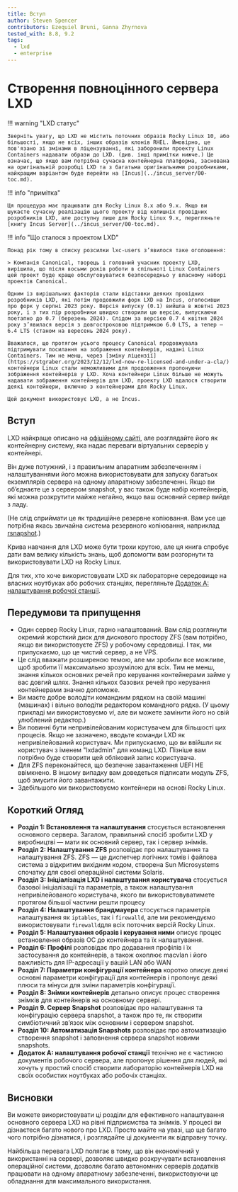 ```yaml
---
title: Вступ
author: Steven Spencer
contributors: Ezequiel Bruni, Ganna Zhyrnova
tested_with: 8.8, 9.2
tags:
  - lxd
  - enterprise
---
```


# Створення повноцінного сервера LXD

!!! warning "LXD статус"

    Зверніть увагу, що LXD не містить поточних образів Rocky Linux 10, або більшості, якщо не всіх, інших образів клонів RHEL. Ймовірно, це пов'язано зі змінами в ліцензуванні, які заборонили проекту Linux Containers надавати образи до LXD. (див. інші примітки нижче.) Це означає, що якщо вам потрібна сучасна контейнерна платформа, заснована на оригінальній розробці LXD та з багатьма оригінальними розробниками, найкращим варіантом буде перейти на [Incus](../incus_server/00-toc.md).

!!! info "примітка"

    Ця процедура має працювати для Rocky Linux 8.x або 9.x. Якщо ви шукаєте сучасну реалізацію цього проекту від колишніх провідних розробників LXD, але доступну лише для Rocky Linux 9.x, перегляньте [книгу Incus Server](../incus_server/00-toc.md).

!!! info "Що сталося з проектом LXD"

    Понад рік тому в списку розсилки lxc-users з’явилося таке оголошення:
    
    > Компанія Canonical, творець і головний учасник проекту LXD, вирішила, що після восьми років роботи в спільноті Linux Containers цей проект буде краще обслуговуватися безпосередньо у власному наборі проектів Canonical.
    
    Одним із вирішальних факторів стали відставки деяких провідних розробників LXD, які потім продовжили форк LXD на Incus, оголосивши про форк у серпні 2023 року. Версія випуску (0.1) вийшла в жовтні 2023 року, і з тих пір розробники швидко створили цю версію, випускаючи поетапно до 0.7 (березень 2024). Слідом за версією 0.7 4 квітня 2024 року з’явилася версія з довгостроковою підтримкою 6.0 LTS, а тепер – 6.4 LTS (станом на вересень 2024 року).
    
    Вважалося, що протягом усього процесу Canonical продовжувала підтримувати посилання на зображення контейнерів, надані Linux Containers. Тим не менш, через [зміну ліцензії](https://stgraber.org/2023/12/12/lxd-now-re-licensed-and-under-a-cla/) контейнери Linux стали неможливими для продовження пропонуючи зображення контейнерів у LXD. Хоча контейнери Linux більше не можуть надавати зображення контейнерів для LXD, проекту LXD вдалося створити деякі контейнери, включно з контейнерами для Rocky Linux. 
    
    Цей документ використовує LXD, а не Incus.

## Вступ

LXD найкраще описано на [офіційному сайті](https://documentation.ubuntu.com/lxd/en/latest/), але розглядайте його як контейнерну систему, яка надає переваги віртуальних серверів у контейнері.

Він дуже потужний, і з правильним апаратним забезпеченням і налаштуваннями його можна використовувати для запуску багатьох екземплярів сервера на одному апаратному забезпеченні. Якщо ви об’єднаєте це з сервером snapshot, у вас також буде набір контейнерів, які можна розкрутити майже негайно, якщо ваш основний сервер вийде з ладу.

(Не слід сприймати це як традиційне резервне копіювання. Вам усе ще потрібна якась звичайна система резервного копіювання, наприклад [rsnapshot](../../guides/backup/rsnapshot_backup.md).)

Крива навчання для LXD може бути трохи крутою, але ця книга спробує дати вам велику кількість знань, щоб допомогти вам розгорнути та використовувати LXD на Rocky Linux.

Для тих, хто хоче використовувати LXD як лабораторне середовище на власних ноутбуках або робочих станціях, перегляньте [Додаток A: налаштування робочої станції](30-appendix_a.md).

## Передумови та припущення

* Один сервер Rocky Linux, гарно налаштований. Вам слід розглянути окремий жорсткий диск для дискового простору ZFS (вам потрібно, якщо ви використовуєте ZFS) у робочому середовищі. І так, ми припускаємо, що це чистий сервер, а не VPS.
* Це слід вважати розширеною темою, але ми зробили все можливе, щоб зробити її максимально зрозумілою для всіх. Тим не менш, знання кількох основних речей про керування контейнерами займе у вас довгий шлях. Знання кількох базових речей про керування контейнерами значно допоможе.
* Ви маєте добре володіти командним рядком на своїй машині (машинах) і вільно володіти редактором командного рядка. (У цьому прикладі ми використовуємо _vi_, але ви можете замінити його но свій улюблений редактор.)
* Ви повинні бути непривілейованим користувачем для більшості цих процесів. Якщо не зазначено, вводьте команди LXD як непривілейований користувач. Ми припускаємо, що ви ввійшли як користувач з іменем "lxdadmin" для команд LXD. Пізніше вам потрібно буде створити цей обліковий запис користувача.
* Для ZFS переконайтеся, що безпечне завантаження UEFI НЕ ввімкнено. В іншому випадку вам доведеться підписати модуль ZFS, щоб змусити його завантажити.
* Здебільшого ми використовуємо контейнери на основі Rocky Linux.

## Короткий Огляд

* **Розділ 1: Встановлення та налаштування** стосується встановлення основного сервера. Загалом, правильний спосіб зробити LXD у виробництві — мати як основний сервер, так і сервер знімків.
* **Розділ 2: Налаштування ZFS** розповідає про налаштування та налаштування ZFS. ZFS — це диспетчер логічних томів і файлова система з відкритим вихідним кодом, створена Sun Microsystems спочатку для своєї операційної системи Solaris.
* **Розділ 3: Ініціалізація LXD і налаштування користувача** стосується базової ініціалізації та параметрів, а також налаштування непривілейованого користувача, якого ви використовуватимете протягом більшої частини решти процесу
* **Розділ 4: Налаштування брандмауера** стосується параметрів налаштування як `iptables`, так і `firewalld`, але ми рекомендуємо використовувати `firewalld`для всіх поточних версій Rocky Linux.
* **Розділ 5: Налаштування образів і керування ними** описує процес встановлення образів ОС до контейнера та їх налаштування.
* **Розділ 6: Профілі** розповідає про додавання профілів і їх застосування до контейнерів, а також охоплює macvlan і його важливість для IP-адресації у вашій LAN або WAN
* **Розділ 7: Параметри конфігурації контейнера** коротко описує деякі основні параметри конфігурації для контейнерів і пропонує деякі плюси та мінуси для зміни параметрів конфігурації.
* **Розділ 8: Знімки контейнерів** детально описує процес створення знімків для контейнерів на основному сервері.
* **Розділ 9. Сервер Snapshot** розповідає про налаштування та конфігурацію сервера snapshot, а також про те, як створити симбіотичний зв’язок між основним і сервером snapshot.
* **Розділ 10: Автоматизація Snapshots** розповідає про автоматизацію створення snapshot і заповнення сервера snapshot новими snapshots.
* **Додаток A: налаштування робочої станції** технічно не є частиною документів робочого сервера, але пропонує рішення для людей, які хочуть у простий спосіб створити лабораторію контейнерів LXD на своїх особистих ноутбуках або робочіх станціях.

## Висновки

Ви можете використовувати ці розділи для ефективного налаштування основного сервера LXD на рівні підприємства та знімків. У процесі ви дізнаєтеся багато нового про LXD. Просто майте на увазі, що ще багато чого потрібно дізнатися, і розглядайте ці документи як відправну точку.

Найбільша перевага LXD полягає в тому, що він економічний у використанні на сервері, дозволяє швидко розкручувати встановлення операційної системи, дозволяє багато автономних серверів додатків працювати на одному апаратному забезпеченні, використовуючи це обладнання для максимального використання.

